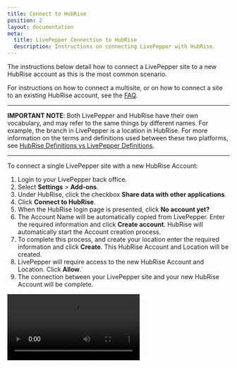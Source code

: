 ```yaml
---
title: Connect to HubRise
position: 2
layout: documentation
meta:
  title: LivePepper Connection to HubRise
  description: Instructions on connecting LivePepper with HubRise.
---
```


The instructions below detail how to connect a LivePepper site to a new HubRise account as this is the most common scenario.

For instructions on how to connect a multisite, or on how to connect a site to an existing HubRise account, see the [FAQ](/apps/livepepper/faqs/).

---

**IMPORTANT NOTE**: Both LivePepper and HubRise have their own vocabulary, and may refer to the same things by different names. For example, the branch in LivePepper is a location in HubRise. For more information on the terms and definitions used between these two platforms, see [HubRise Definitions vs LivePepper Definitions](/apps/livepepper/troubleshooting/#hubrise-definitions-vs-livepepper-definitions).

---

To connect a single LivePepper site with a new HubRise Account:

1. Login to your LivePepper back office.
1. Select **Settings** > **Add-ons**.
1. Under HubRise, click the checkbox **Share data with other applications**.
1. Click **Connect to HubRise**.
1. When the HubRise login page is presented, click **No account yet?**
1. The Account Name will be automatically copied from LivePepper. Enter the required information and click **Create account**. HubRise will automatically start the Account creation process.
1. To complete this process, and create your location enter the required information and click **Create**. This HubRise Account and Location will be created.
1. LivePepper will require access to the new HubRise Account and Location. Click **Allow**.˙
1. The connection between your LivePepper site and your new HubRise Account will be complete.

<video controls title="Connect to HubRise example">
  <source src="../images/008-connect-hubrise.webm" type="video/webm"/>
</video>
